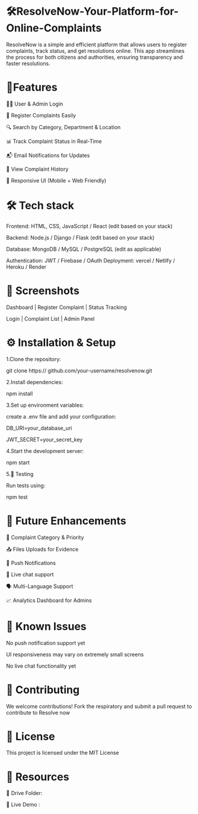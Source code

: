 # 🛠️ResolveNow-Your-Platform-for-Online-Complaints
ResolveNow is a simple and efficient platform that allows users to register complaints, track status, and get resolutions online. This app streamlines the process for both citizens and authorities, ensuring transparency and faster resolutions.
# 🚀Features 
🧑‍💼 User & Admin Login

📝 Register Complaints Easily

🔍 Search by Category, Department & Location

📊 Track Complaint Status in Real-Time

📬 Email Notifications for Updates

📜 View Complaint History

📱 Responsive UI (Mobile + Web Friendly)
# 🛠️ Tech stack
Frontend: HTML, CSS, JavaScript / React (edit based on your stack)

Backend: Node.js / Django / Flask (edit based on your stack)

Database: MongoDB / MySQL / PostgreSQL (edit as applicable)

Authentication: JWT / Firebase / OAuth
Deployment: vercel / Netlify / Heroku / Render
# 📸 Screenshots
Dashboard | Register Complaint | Status Tracking

Login | Complaint List | Admin Panel

# ⚙️ Installation & Setup
1.Clone the repository:

git clone https:// github.com/your-username/resolvenow.git

2.Install dependencies:

npm install

3.Set up environment variables:

create a .env file and add your configuration:

DB_URI=your_database_uri

JWT_SECRET=your_secret_key

4.Start the development server:

npm start

5.🧪 Testing 

Run tests using:

npm test

# 📌 Future Enhancements

🧾 Complaint Category & Priority 

📤 Files Uploads for Evidence 

🔔 Push Notifications 

💬 Live chat support 

🗣️ Multi-Language Support 

📈 Analytics Dashboard for Admins 

# 🐞 Known Issues 

No push notification support yet

UI responsiveness may vary on extremely small screens 

No live chat functionality yet

# 🤝 Contributing 

We welcome contributions!
Fork the respiratory and submit a pull request to contribute to Resolve now

# 📄 License 

This project is licensed under the MIT License 

# 🔗 Resources 

📁 Drive Folder:

🎥 Live Demo : 
